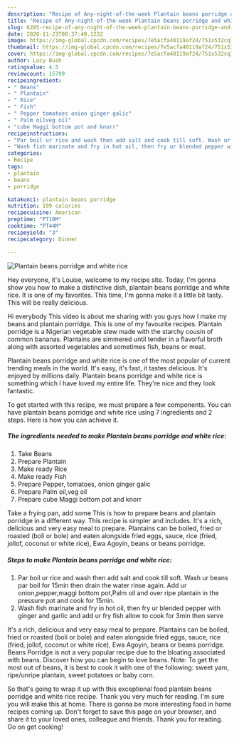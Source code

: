 ```yaml
---
description: "Recipe of Any-night-of-the-week Plantain beans porridge and white rice"
title: "Recipe of Any-night-of-the-week Plantain beans porridge and white rice"
slug: 6285-recipe-of-any-night-of-the-week-plantain-beans-porridge-and-white-rice
date: 2020-11-23T08:37:49.122Z
image: https://img-global.cpcdn.com/recipes/7e5acfa40119af24/751x532cq70/plantain-beans-porridge-and-white-rice-recipe-main-photo.jpg
thumbnail: https://img-global.cpcdn.com/recipes/7e5acfa40119af24/751x532cq70/plantain-beans-porridge-and-white-rice-recipe-main-photo.jpg
cover: https://img-global.cpcdn.com/recipes/7e5acfa40119af24/751x532cq70/plantain-beans-porridge-and-white-rice-recipe-main-photo.jpg
author: Lucy Bush
ratingvalue: 4.5
reviewcount: 15799
recipeingredient:
- " Beans"
- " Plantain"
- " Rice"
- " Fish"
- " Pepper tomatoes onion ginger galic"
- " Palm oilveg oil"
- "cube Maggi bottom pot and knorr"
recipeinstructions:
- "Par boil ur rice and wash then add salt and cook till soft. Wash ur beans par boil for 15min then drain the water rinse again. Add ur onion,pepper,maggi bottom pot,Palm oil and over ripe plantain in the pressure pot and cook for 15min."
- "Wash fish marinate and fry in hot oil, then fry ur blended pepper with ginger and garlic and add ur fry fish allow to cook for 3min then serve"
categories:
- Recipe
tags:
- plantain
- beans
- porridge

katakunci: plantain beans porridge 
nutrition: 199 calories
recipecuisine: American
preptime: "PT10M"
cooktime: "PT44M"
recipeyield: "3"
recipecategory: Dinner

---
```



![Plantain beans porridge and white rice](https://img-global.cpcdn.com/recipes/7e5acfa40119af24/751x532cq70/plantain-beans-porridge-and-white-rice-recipe-main-photo.jpg)

Hey everyone, it's Louise, welcome to my recipe site. Today, I'm gonna show you how to make a distinctive dish, plantain beans porridge and white rice. It is one of my favorites. This time, I'm gonna make it a little bit tasty. This will be really delicious.

Hi everybody This video is about me sharing with you guys how I make my beans and plantain porridge. This is one of my favourite recipes. Plantain porridge is a Nigerian vegetable stew made with the starchy cousin of common bananas. Plantains are simmered until tender in a flavorful broth along with assorted vegetables and sometimes fish, beans or meat.

Plantain beans porridge and white rice is one of the most popular of current trending meals in the world. It's easy, it's fast, it tastes delicious. It's enjoyed by millions daily. Plantain beans porridge and white rice is something which I have loved my entire life. They're nice and they look fantastic.


To get started with this recipe, we must prepare a few components. You can have plantain beans porridge and white rice using 7 ingredients and 2 steps. Here is how you can achieve it.

<!--inarticleads1-->

##### The ingredients needed to make Plantain beans porridge and white rice:

1. Take  Beans
1. Prepare  Plantain
1. Make ready  Rice
1. Make ready  Fish
1. Prepare  Pepper, tomatoes, onion ginger galic
1. Prepare  Palm oil,veg oil
1. Prepare cube Maggi bottom pot and knorr


Take a frying pan, add some This is how to prepare beans and plantain porridge in a different way. This recipe is simpler and includes. It&#39;s a rich, delicious and very easy meal to prepare. Plantains can be boiled, fried or roasted (boli or bole) and eaten alongside fried eggs, sauce, rice (fried, jollof, coconut or white rice), Ewa Agoyin, beans or beans porridge. 

<!--inarticleads2-->

##### Steps to make Plantain beans porridge and white rice:

1. Par boil ur rice and wash then add salt and cook till soft. Wash ur beans par boil for 15min then drain the water rinse again. Add ur onion,pepper,maggi bottom pot,Palm oil and over ripe plantain in the pressure pot and cook for 15min.
1. Wash fish marinate and fry in hot oil, then fry ur blended pepper with ginger and garlic and add ur fry fish allow to cook for 3min then serve


It&#39;s a rich, delicious and very easy meal to prepare. Plantains can be boiled, fried or roasted (boli or bole) and eaten alongside fried eggs, sauce, rice (fried, jollof, coconut or white rice), Ewa Agoyin, beans or beans porridge. Beans Porridge is not a very popular recipe due to the bloating associated with beans. Discover how you can begin to love beans. Note: To get the most out of beans, it is best to cook it with one of the following: sweet yam, ripe/unripe plantain, sweet potatoes or baby corn. 

So that's going to wrap it up with this exceptional food plantain beans porridge and white rice recipe. Thank you very much for reading. I'm sure you will make this at home. There is gonna be more interesting food in home recipes coming up. Don't forget to save this page on your browser, and share it to your loved ones, colleague and friends. Thank you for reading. Go on get cooking!
